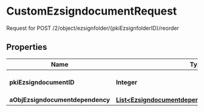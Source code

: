 

# CustomEzsigndocumentRequest

Request for POST /2/object/ezsignfolder/{pkiEzsignfolderID}/reorder

## Properties

| Name | Type | Description | Notes |
|------------ | ------------- | ------------- | -------------|
|**pkiEzsigndocumentID** | **Integer** | The unique ID of the Ezsigndocument |  |
|**aObjEzsigndocumentdependency** | [**List&lt;EzsigndocumentdependencyRequestCompound&gt;**](EzsigndocumentdependencyRequestCompound.md) |  |  |



